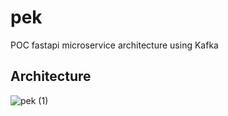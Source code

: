 # pek
POC fastapi microservice architecture using Kafka

## Architecture
![pek (1)](https://github.com/JBRonaldHandiwinata/pek/assets/49512477/4c1e730d-c552-4901-ad8d-f9f72ce30ec2)
